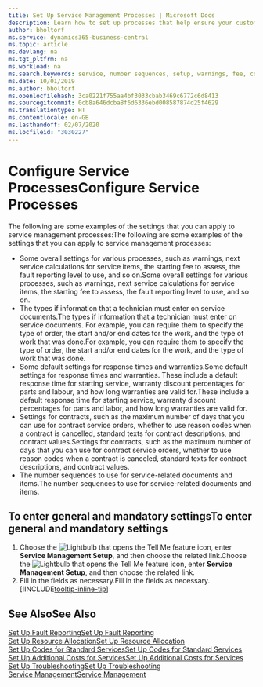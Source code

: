 ```yaml
---
title: Set Up Service Management Processes | Microsoft Docs
description: Learn how to set up processes that help ensure your customers are satisfied with your customer service.
author: bholtorf
ms.service: dynamics365-business-central
ms.topic: article
ms.devlang: na
ms.tgt_pltfrm: na
ms.workload: na
ms.search.keywords: service, number sequences, setup, warnings, fee, contracts, warranties
ms.date: 10/01/2019
ms.author: bholtorf
ms.openlocfilehash: 3ca0221f755aa4bf3033cbab3469c6772c6d8413
ms.sourcegitcommit: 0cb8a646dcba8f6d6336ebd008587874d25f4629
ms.translationtype: HT
ms.contentlocale: en-GB
ms.lasthandoff: 02/07/2020
ms.locfileid: "3030227"
---
```

# <a name="configure-service-processes"></a><span data-ttu-id="0f366-103">Configure Service Processes</span><span class="sxs-lookup"><span data-stu-id="0f366-103">Configure Service Processes</span></span>
<span data-ttu-id="0f366-104">The following are some examples of the settings that you can apply to service management processes:</span><span class="sxs-lookup"><span data-stu-id="0f366-104">The following are some examples of the settings that you can apply to service management processes:</span></span>  
  
* <span data-ttu-id="0f366-105">Some overall settings for various processes, such as warnings, next service calculations for service items, the starting fee to assess, the fault reporting level to use, and so on.</span><span class="sxs-lookup"><span data-stu-id="0f366-105">Some overall settings for various processes, such as warnings, next service calculations for service items, the starting fee to assess, the fault reporting level to use, and so on.</span></span>  
* <span data-ttu-id="0f366-106">The types if information that a technician must enter on service documents.</span><span class="sxs-lookup"><span data-stu-id="0f366-106">The types if information that a technician must enter on service documents.</span></span> <span data-ttu-id="0f366-107">For example, you can require them to specify the type of order, the start and/or end dates for the work, and the type of work that was done.</span><span class="sxs-lookup"><span data-stu-id="0f366-107">For example, you can require them to specify the type of order, the start and/or end dates for the work, and the type of work that was done.</span></span>  
* <span data-ttu-id="0f366-108">Some default settings for response times and warranties.</span><span class="sxs-lookup"><span data-stu-id="0f366-108">Some default settings for response times and warranties.</span></span> <span data-ttu-id="0f366-109">These include a default response time for starting service, warranty discount percentages for parts and labour, and how long warranties are valid for.</span><span class="sxs-lookup"><span data-stu-id="0f366-109">These include a default response time for starting service, warranty discount percentages for parts and labor, and how long warranties are valid for.</span></span>  
* <span data-ttu-id="0f366-110">Settings for contracts, such as the maximum number of days that you can use for contract service orders, whether to use reason codes when a contract is cancelled, standard texts for contract descriptions, and contract values.</span><span class="sxs-lookup"><span data-stu-id="0f366-110">Settings for contracts, such as the maximum number of days that you can use for contract service orders, whether to use reason codes when a contract is canceled, standard texts for contract descriptions, and contract values.</span></span>  
* <span data-ttu-id="0f366-111">The number sequences to use for service-related documents and items.</span><span class="sxs-lookup"><span data-stu-id="0f366-111">The number sequences to use for service-related documents and items.</span></span>  

## <a name="to-enter-general-and-mandatory-settings"></a><span data-ttu-id="0f366-112">To enter general and mandatory settings</span><span class="sxs-lookup"><span data-stu-id="0f366-112">To enter general and mandatory settings</span></span>
1. <span data-ttu-id="0f366-113">Choose the ![Lightbulb that opens the Tell Me feature](media/ui-search/search_small.png "Tell me what you want to do") icon, enter **Service Management Setup**, and then choose the related link.</span><span class="sxs-lookup"><span data-stu-id="0f366-113">Choose the ![Lightbulb that opens the Tell Me feature](media/ui-search/search_small.png "Tell me what you want to do") icon, enter **Service Management Setup**, and then choose the related link.</span></span>
2. <span data-ttu-id="0f366-114">Fill in the fields as necessary.</span><span class="sxs-lookup"><span data-stu-id="0f366-114">Fill in the fields as necessary.</span></span> [!INCLUDE[tooltip-inline-tip](includes/tooltip-inline-tip_md.md)]  

## <a name="see-also"></a><span data-ttu-id="0f366-115">See Also</span><span class="sxs-lookup"><span data-stu-id="0f366-115">See Also</span></span>  
[<span data-ttu-id="0f366-116">Set Up Fault Reporting</span><span class="sxs-lookup"><span data-stu-id="0f366-116">Set Up Fault Reporting</span></span>](service-how-setup-fault-reporting.md)  
[<span data-ttu-id="0f366-117">Set Up Resource Allocation</span><span class="sxs-lookup"><span data-stu-id="0f366-117">Set Up Resource Allocation</span></span>](service-how-setup-resource-allocation.md)  
[<span data-ttu-id="0f366-118">Set Up Codes for Standard Services</span><span class="sxs-lookup"><span data-stu-id="0f366-118">Set Up Codes for Standard Services</span></span>](service-how-setup-service-coding.md)  
[<span data-ttu-id="0f366-119">Set Up Additional Costs for Services</span><span class="sxs-lookup"><span data-stu-id="0f366-119">Set Up Additional Costs for Services</span></span>](service-how-setup-service-costs-pricing.md)  
[<span data-ttu-id="0f366-120">Set Up Troubleshooting</span><span class="sxs-lookup"><span data-stu-id="0f366-120">Set Up Troubleshooting</span></span>](service-how-setup-troubleshooting.md)  
[<span data-ttu-id="0f366-121">Service Management</span><span class="sxs-lookup"><span data-stu-id="0f366-121">Service Management</span></span>](service-service.md)  
